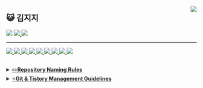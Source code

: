 
<a href="https://solved.ac/rlarjsdn3"><img align="right" src="http://mazassumnida.wtf/api/generate_badge?boj=rlarjsdn3"/></a>

<div align="">
<h2>😺 김지지 </h2>
<a href="https://github.com/rlarjsdn3" target="_blank"><img src="https://img.shields.io/badge/GitHub-181717?style=for-the-badge&logo=GitHub&logoColor=white"/></a>
<a href="https://zizi-kim.tistory.com"><img src="https://img.shields.io/badge/Tistory-orange?style=for-the-badge&logo=Tistory&logoColor=black"/>
  <a href="https://naver.com"><img src="https://img.shields.io/badge/Notion-lightgray?style=for-the-badge&logo=Notion&logoColor=white"/>
</div>

***

<div align="">
<img src="https://img.shields.io/badge/C-A8B9CC?style=flat-square&logo=C&logoColor=white"/>
<img src="https://img.shields.io/badge/C++-00599C?style=flat-square&logo=C++&logoColor=white"/>
<img src="https://img.shields.io/badge/Java-F7DF1E?style=flat-square&logo=Java&logoColor=white"/>
<img src="https://img.shields.io/badge/Python-3766AB?style=flat-square&logo=Python&logoColor=white"/>
<img src="https://img.shields.io/badge/Swift-F05138?style=flat-square&logo=Swift&logoColor=white"/>
<img src="https://img.shields.io/badge/Xcode-147EFB?style=flat-square&logo=Xcode&logoColor=white"/>
<img src="https://img.shields.io/badge/MySQL-4479A1?style=flat-square&logo=MySQL&logoColor=white"/>
<img src="https://img.shields.io/badge/Realm-39477F?style=flat-square&logo=Realm&logoColor=#39477F"/>
  <img src="https://img.shields.io/badge/Almofire-F05138?style=flat-square&logo=Swift&logoColor=white"/>
</div>

<h2></h2>

<details>
<summary>✏️<strong>Repository Naming Rules</strong> </summary>
  
<br>

* `main-project` 비교적 규모있는 프로젝트를 담고 있는 리포지토리 <br>
* `test-project` 프로젝트를 위한 테스트 코드를 담고 있는 리포지토리 <br>
* `toy-project` 작은 규모의 프로젝트를 담고 있는 리포지토리 <br>
* `practice` 하나의 기능 단위 코드를 연습하기 위한 리포지토리(낙서장) <br>
* `learning-notes` 강의 혹은 서적의 학습 내용을 정리한 리포지토리 <br>

<br>

</details>

<details>
<summary>⭐️<strong>Git & Tistory Management Guidelines</strong> </summary>
  
<br>

* `Git` 프로젝트 저장 ・ 코드 낙서장 등 <br>
* `Tistory` 심화 이론 학습 ・ 문서 번역 작업 등 <br>

<br>

</details>
